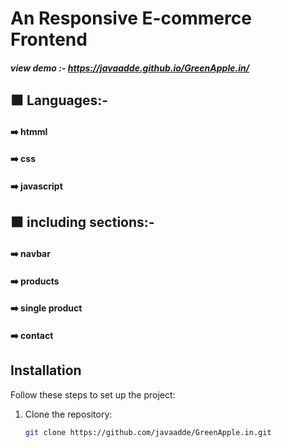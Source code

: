 # An Responsive E-commerce Frontend

  ##### view demo :- https://javaadde.github.io/GreenApple.in/

## ⬛ Languages:-

 ####        ➡️ htmml
 ####        ➡️ css
 ####        ➡️ javascript

## ⬛ including sections:-

####         ➡️ navbar
####         ➡️ products
####         ➡️ single product
####         ➡️ contact

## Installation

Follow these steps to set up the project:

1. Clone the repository:
   ```bash
   git clone https://github.com/javaadde/GreenApple.in.git
